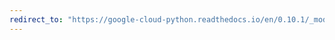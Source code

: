 ```yaml
---
redirect_to: "https://google-cloud-python.readthedocs.io/en/0.10.1/_modules/gcloud/dns/changes.html"
---
```

